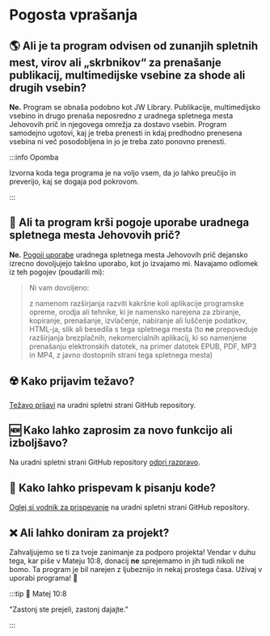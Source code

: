 # Pogosta vprašanja

## :earth_americas: Ali je ta program odvisen od zunanjih spletnih mest, virov ali „skrbnikov“ za prenašanje publikacij, multimedijske vsebine za shode ali drugih vsebin?

**Ne.** Program se obnaša podobno kot JW Library. Publikacije, multimedijsko vsebino in drugo prenaša neposredno z uradnega spletnega mesta Jehovovih prič in njegovega omrežja za dostavo vsebin. Program samodejno ugotovi, kaj je treba prenesti in kdaj predhodno prenesena vsebina ni več posodobljena in jo je treba zato ponovno prenesti.

:::info Opomba

Izvorna koda tega programa je na voljo vsem, da jo lahko preučijo in preverijo, kaj se dogaja pod pokrovom.

:::

## :thinking: Ali ta program krši pogoje uporabe uradnega spletnega mesta Jehovovih prič?

**Ne.** [Pogoji uporabe](https://www.jw.org/finder?docid=1011511\&prefer=content) uradnega spletnega mesta Jehovovih prič dejansko izrecno dovoljujejo takšno uporabo, kot jo izvajamo mi. Navajamo odlomek iz teh pogojev (poudarili mi):

> Ni vam dovoljeno:
>
> z namenom razširjanja razviti kakršne koli aplikacije programske opreme, orodja ali tehnike, ki je namensko narejena za zbiranje, kopiranje, prenašanje, izvlačenje, nabiranje ali luščenje podatkov, HTML-ja, slik ali besedila s tega spletnega mesta (to **ne** prepoveduje razširjanja brezplačnih, nekomercialnih aplikacij, ki so namenjene prenašanju elektronskih datotek, na primer datotek EPUB, PDF, MP3 in MP4, z javno dostopnih strani tega spletnega mesta)

## :radioactive: Kako prijavim težavo?

[Težavo prijavi](https://github.com/sircharlo/meeting-media-manager/issues) na uradni spletni strani GitHub repository.

## :new: Kako lahko zaprosim za novo funkcijo ali izboljšavo?

Na uradni spletni strani GitHub repository [odpri razpravo](https://github.com/sircharlo/meeting-media-manager/discussions).

## :handshake: Kako lahko prispevam k pisanju kode?

[Oglej si vodnik za prispevanje](https://github.com/sircharlo/meeting-media-manager/blob/master/CONTRIBUTING.md) na uradni spletni strani GitHub repository.

## :x: Ali lahko doniram za projekt?

Zahvaljujemo se ti za tvoje zanimanje za podporo projekta! Vendar v duhu tega, kar piše v Mateju 10:8, donacij **ne** sprejemamo in jih tudi nikoli ne bomo. Ta program je bil narejen z ljubeznijo in nekaj prostega časa. Uživaj v uporabi programa! :tada:

:::tip :book: Matej 10:8

"Zastonj ste prejeli, zastonj dajajte."

:::
